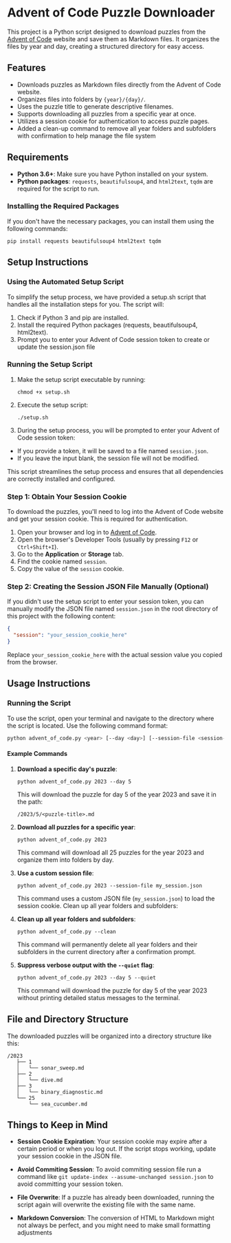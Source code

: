 # Advent of Code Puzzle Downloader

This project is a Python script designed to download puzzles from the [Advent of Code](https://adventofcode.com/) website and save them as Markdown files. It organizes the files by year and day, creating a structured directory for easy access.

## Features
- Downloads puzzles as Markdown files directly from the Advent of Code website.
- Organizes files into folders by `{year}/{day}/`.
- Uses the puzzle title to generate descriptive filenames.
- Supports downloading all puzzles from a specific year at once.
- Utilizes a session cookie for authentication to access puzzle pages.
- Added a clean-up command to remove all year folders and subfolders with confirmation to help manage the file system

## Requirements
- **Python 3.6+**: Make sure you have Python installed on your system.
- **Python packages**: `requests`, `beautifulsoup4`, and `html2text`, `tqdm` are required for the script to run.

### Installing the Required Packages
If you don't have the necessary packages, you can install them using the following commands:

`pip install requests beautifulsoup4 html2text tqdm`

## Setup Instructions

### Using the Automated Setup Script
To simplify the setup process, we have provided a setup.sh script that handles all the installation steps for you. The script will:

1. Check if Python 3 and pip are installed.
2. Install the required Python packages (requests, beautifulsoup4, html2text).
3. Prompt you to enter your Advent of Code session token to create or update the session.json file 

### Running the Setup Script

1. Make the setup script executable by running:

    `chmod +x setup.sh`

2. Execute the setup script:

    `./setup.sh`

3. During the setup process, you will be prompted to enter your Advent of Code session token:

* If you provide a token, it will be saved to a file named `session.json`.
* If you leave the input blank, the session file will not be modified.

This script streamlines the setup process and ensures that all dependencies are correctly installed and configured.

### Step 1: Obtain Your Session Cookie

To download the puzzles, you'll need to log into the Advent of Code website and get your session cookie. This is required for authentication.

1. Open your browser and log in to [Advent of Code](https://adventofcode.com/).
2. Open the browser's Developer Tools (usually by pressing `F12` or `Ctrl+Shift+I`).
3. Go to the **Application** or **Storage** tab.
4. Find the cookie named `session`.
5. Copy the value of the `session` cookie.

### Step 2: Creating the Session JSON File Manually (Optional)

If you didn't use the setup script to enter your session token, you can manually modify the JSON file named `session.json` in the root directory of this project with the following content:

```json
{
  "session": "your_session_cookie_here"
}
```
Replace `your_session_cookie_here` with the actual session value you copied from the browser.

## Usage Instructions

### Running the Script

To use the script, open your terminal and navigate to the directory where the script is located. Use the following command format:

```bash
python advent_of_code.py <year> [--day <day>] [--session-file <session-file>]
``` 

#### Example Commands

1. **Download a specific day's puzzle**:

    `python advent_of_code.py 2023 --day 5`    


    This will download the puzzle for day 5 of the year 2023 and save it in the path:

    `/2023/5/<puzzle-title>.md`
    
2. **Download all puzzles for a specific year**:
        
    `python advent_of_code.py 2023`

    This command will download all 25 puzzles for the year 2023 and organize them into folders by day.
    
3. **Use a custom session file**:

    `python advent_of_code.py 2023 --session-file my_session.json`

    This command uses a custom JSON file (`my_session.json`) to load the session cookie.
    Clean up all year folders and subfolders:

4. **Clean up all year folders and subfolders**:

    `python advent_of_code.py --clean`
    
    This command will permanently delete all year folders and their subfolders in the current directory after a confirmation prompt.

5. **Suppress verbose output with the `--quiet` flag**:

    `python advent_of_code.py 2023 --day 5 --quiet`

    This command will download the puzzle for day 5 of the year 2023 without printing detailed status messages to the terminal.


## File and Directory Structure

The downloaded puzzles will be organized into a directory structure like this:

```
/2023
   ├── 1
   │   └── sonar_sweep.md
   ├── 2
   │   └── dive.md
   ├── 3
   │   └── binary_diagnostic.md
   └── 25
       └── sea_cucumber.md
```

## Things to Keep in Mind

- **Session Cookie Expiration**: Your session cookie may expire after a certain period or when you log out. If the script stops working, update your session cookie in the JSON file.
  
- **Avoid Commiting Session**: To avoid commiting session file run a command like `git update-index --assume-unchanged session.json` to avoid committing your session token.

- **File Overwrite**: If a puzzle has already been downloaded, running the script again will overwrite the existing file with the same name.

- **Markdown Conversion**: The conversion of HTML to Markdown might not always be perfect, and you might need to make small formatting adjustments
